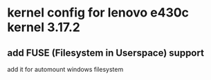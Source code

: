 # kernel config for lenovo e430c kernel 3.17.2

## add FUSE (Filesystem in Userspace) support
add it for automount windows filesystem
